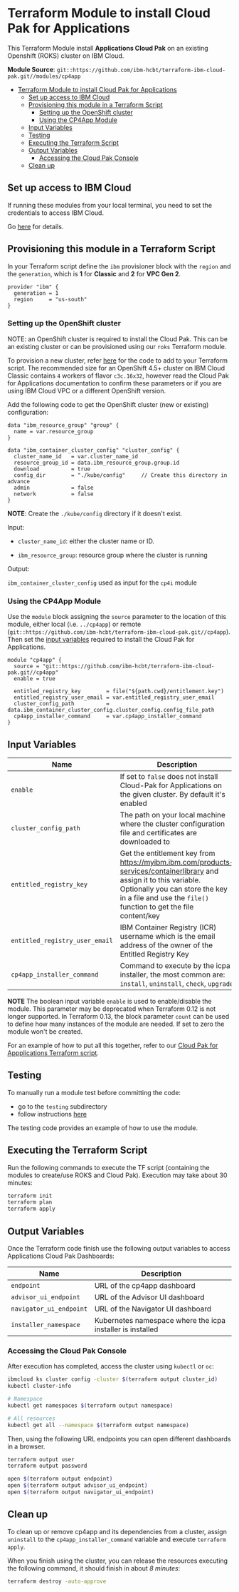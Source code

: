 # Terraform Module to install Cloud Pak for Applications

This Terraform Module install **Applications Cloud Pak** on an existing Openshift (ROKS) cluster on IBM Cloud.

**Module Source**: `git::https://github.com/ibm-hcbt/terraform-ibm-cloud-pak.git//modules/cp4app`

- [Terraform Module to install Cloud Pak for Applications](#terraform-module-to-install-cloud-pak-for-applications)
  - [Set up access to IBM Cloud](#set-up-access-to-ibm-cloud)
  - [Provisioning this module in a Terraform Script](#provisioning-this-module-in-a-terraform-script)
    - [Setting up the OpenShift cluster](#setting-up-the-openshift-cluster)
    - [Using the CP4App Module](#using-the-cp4app-module)
  - [Input Variables](#input-variables)
  - [Testing](#testing)
  - [Executing the Terraform Script](#executing-the-terraform-script)
  - [Output Variables](#output-variables)
    - [Accessing the Cloud Pak Console](#accessing-the-cloud-pak-console)
  - [Clean up](#clean-up)

## Set up access to IBM Cloud

If running these modules from your local terminal, you need to set the credentials to access IBM Cloud.

Go [here](../CREDENTIALS.md) for details.

## Provisioning this module in a Terraform Script

In your Terraform script define the `ibm` provisioner block with the `region` and the `generation`, which is **1** for **Classic** and **2** for **VPC Gen 2**.

```hcl
provider "ibm" {
  generation = 1
  region     = "us-south"
}
```

### Setting up the OpenShift cluster

NOTE: an OpenShift cluster is required to install the Cloud Pak. This can be an existing cluster or can be provisioned using our `roks` Terraform module.

To provision a new cluster, refer [here](../modules/roks) for the code to add to your Terraform script. The recommended size for an OpenShift 4.5+ cluster on IBM Cloud Classic contains `4` workers of flavor `c3c.16x32`, however read the Cloud Pak for Applications documentation to confirm these parameters or if you are using IBM Cloud VPC or a different OpenShift version.

Add the following code to get the OpenShift cluster (new or existing) configuration:

```hcl
data "ibm_resource_group" "group" {
  name = var.resource_group
}

data "ibm_container_cluster_config" "cluster_config" {
  cluster_name_id   = var.cluster_name_id
  resource_group_id = data.ibm_resource_group.group.id
  download          = true
  config_dir        = "./kube/config"     // Create this directory in advance
  admin             = false
  network           = false
}
```

**NOTE**: Create the `./kube/config` directory if it doesn't exist.

Input:

- `cluster_name_id`: either the cluster name or ID.

- `ibm_resource_group`:  resource group where the cluster is running

Output:

`ibm_container_cluster_config` used as input for the `cp4i` module

### Using the CP4App Module

Use the `module` block assigning the `source` parameter to the location of this module, either local (i.e. `../cp4app`) or remote (`git::https://github.com/ibm-hcbt/terraform-ibm-cloud-pak.git//cp4app`). Then set the [input variables](#input-variables) required to install the Cloud Pak for Applications.

```hcl
module "cp4app" {
  source = "git::https://github.com/ibm-hcbt/terraform-ibm-cloud-pak.git//cp4app"
  enable = true

  entitled_registry_key        = file("${path.cwd}/entitlement.key")
  entitled_registry_user_email = var.entitled_registry_user_email
  cluster_config_path          = data.ibm_container_cluster_config.cluster_config.config_file_path
  cp4app_installer_command     = var.cp4app_installer_command
}
```

## Input Variables

| Name                           | Description                                                  | Default   | Required |
| ------------------------------ | ------------------------------------------------------------ | --------- | -------- |
| `enable`                       | If set to `false` does not install Cloud-Pak for Applications on the given cluster. By default it's enabled | `true`    | No       |
| `cluster_config_path`          | The path on your local machine where the cluster configuration file and certificates are downloaded to |           | Yes      |
| `entitled_registry_key`        | Get the entitlement key from https://myibm.ibm.com/products-services/containerlibrary and assign it to this variable. Optionally you can store the key in a file and use the `file()` function to get the file content/key |           | Yes      |
| `entitled_registry_user_email` | IBM Container Registry (ICR) username which is the email address of the owner of the Entitled Registry Key |           | Yes      |
| `cp4app_installer_command`     | Command to execute by the icpa installer, the most common are: `install`, `uninstall`, `check`, `upgrade` | `install` | No       |

**NOTE** The boolean input variable `enable` is used to enable/disable the module. This parameter may be deprecated when Terraform 0.12 is not longer supported. In Terraform 0.13, the block parameter `count` can be used to define how many instances of the module are needed. If set to zero the module won't be created.

For an example of how to put all this together, refer to our [Cloud Pak for Appplications Terraform script](https://github.com/ibm-hcbt/cloud-pak-sandboxes/tree/master/terraform/cp4app).

## Testing

To manually run a module test before committing the code:

- go to the `testing` subdirectory
- follow instructions [here](testing/README.md)

The testing code provides an example of how to use the module.

## Executing the Terraform Script

Run the following commands to execute the TF script (containing the modules to create/use ROKS and Cloud Pak). Execution may take about 30 minutes:

```bash
terraform init
terraform plan
terraform apply 
```

## Output Variables

Once the Terraform code finish use the following output variables to access Applications Cloud Pak Dashboards:

| Name                    | Description                                                |
| ----------------------- | ---------------------------------------------------------- |
| `endpoint`              | URL of the cp4app dashboard                                |
| `advisor_ui_endpoint`   | URL of the Advisor UI dashboard                            |
| `navigator_ui_endpoint` | URL of the Navigator UI dashboard                          |
| `installer_namespace`   | Kubernetes namespace where the icpa installer is installed |

### Accessing the Cloud Pak Console

After execution has completed, access the cluster using `kubectl` or `oc`:

```bash
ibmcloud ks cluster config -cluster $(terraform output cluster_id)
kubectl cluster-info

# Namespace
kubectl get namespaces $(terraform output namespace)

# All resources
kubectl get all --namespace $(terraform output namespace)
```

Then, using the following URL endpoints you can open different dashboards in a browser.

```bash
terraform output user
terraform output password

open $(terraform output endpoint)
open $(terraform output advisor_ui_endpoint)
open $(terraform output navigator_ui_endpoint)
```

## Clean up

To clean up or remove cp4app and its dependencies from a cluster, assign `uninstall` to the `cp4app_installer_command` variable and execute `terraform apply`.

When you finish using the cluster, you can release the resources executing the following command, it should finish in about _8 minutes_:

```bash
terraform destroy -auto-approve
```
